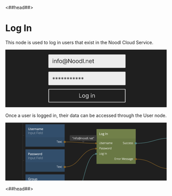 <##head##>
# Log In

This node is used to log in users that exist in the Noodl Cloud Service.

![](./login_visual.png ':class=img-size-l')

Once a user is logged in, their data can be accessed through the <span class="ndl-data">User</span> node.

![](./login_node.png ':class=img-size-l')

<##head##>